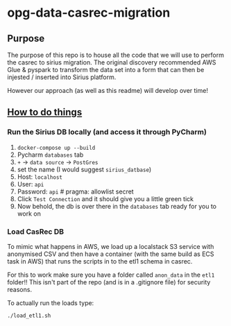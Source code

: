 # opg-data-casrec-migration

## Purpose

The purpose of this repo is to house all the code that we will use to perform the casrec to sirius migration.
The original discovery recommended AWS Glue & pyspark to transform the data set into a form that can then be
injested / inserted into Sirius platform.

However our approach (as well as this readme) will develop over time!



## <u>How to do things</u>

### Run the Sirius DB locally (and access it through PyCharm)

1. `docker-compose up --build`
2. Pycharm `databases` tab
3. `+` -> `data source` -> `PostGres`
4. set the name (I would suggest `sirius_datbase`)
5. Host: `localhost`
6. User: `api`
7. Password: `api` # pragma: allowlist secret
8. Click `Test Connection` and it should give you a little green tick
9. Now behold, the db is over there in the `databases` tab ready for you to work on

### Load CasRec DB

To mimic what happens in AWS, we load up a localstack S3 service with anonymised CSV and
then have a container (with the same build as ECS task in AWS) that runs the scripts in to the etl1 schema in
casrec.

For this to work make sure you have a folder called `anon_data` in the `etl1` folder!! This isn't part of the
repo (and is in a .gitignore file) for security reasons.

To actually run the loads type:

`./load_etl1.sh`
